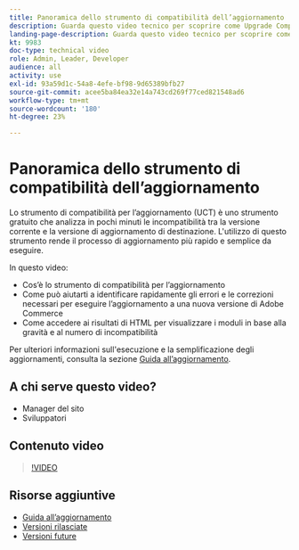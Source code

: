 ```yaml
---
title: Panoramica dello strumento di compatibilità dell’aggiornamento
description: Guarda questo video tecnico per scoprire come Upgrade Compatibility Tool può rendere il tuo prossimo aggiornamento più semplice, economico e veloce.
landing-page-description: Guarda questo video tecnico per scoprire come Upgrade Compatibility Tool può rendere il tuo prossimo aggiornamento più semplice, economico e veloce.
kt: 9983
doc-type: technical video
role: Admin, Leader, Developer
audience: all
activity: use
exl-id: 93a59d1c-54a8-4efe-bf98-9d65389bfb27
source-git-commit: acee5ba84ea32e14a743cd269f77ced821548ad6
workflow-type: tm+mt
source-wordcount: '180'
ht-degree: 23%

---
```


# Panoramica dello strumento di compatibilità dell’aggiornamento

Lo strumento di compatibilità per l’aggiornamento (UCT) è uno strumento gratuito che analizza in pochi minuti le incompatibilità tra la versione corrente e la versione di aggiornamento di destinazione. L&#39;utilizzo di questo strumento rende il processo di aggiornamento più rapido e semplice da eseguire.

In questo video:

- Cos’è lo strumento di compatibilità per l’aggiornamento
- Come può aiutarti a identificare rapidamente gli errori e le correzioni necessari per eseguire l’aggiornamento a una nuova versione di Adobe Commerce
- Come accedere ai risultati di HTML per visualizzare i moduli in base alla gravità e al numero di incompatibilità

Per ulteriori informazioni sull&#39;esecuzione e la semplificazione degli aggiornamenti, consulta la sezione [Guida all’aggiornamento](https://experienceleague.adobe.com/docs/commerce-operations/upgrade-guide/overview.html).

## A chi serve questo video?

- Manager del sito
- Sviluppatori

## Contenuto video

>[!VIDEO](https://video.tv.adobe.com/v/341245?quality=12&learn=on)

## Risorse aggiuntive

- [Guida all’aggiornamento](https://experienceleague.adobe.com/docs/commerce-operations/upgrade-guide/overview.html)
- [Versioni rilasciate](https://devdocs.magento.com/release/released-versions.html)
- [Versioni future](https://devdocs.magento.com/release/)
